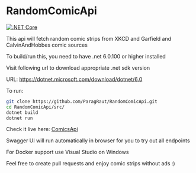 # RandomComicApi

[![.NET Core](https://github.com/ParagRaut/RandomComicApi/actions/workflows/dotnetcore.yml/badge.svg)](https://github.com/ParagRaut/RandomComicApi/actions/workflows/dotnetcore.yml)

This api will fetch random comic strips from XKCD and Garfield and CalvinAndHobbes comic sources

To build/run this, you need to have .net 6.0.100 or higher installed

Visit following url to download appropriate .net sdk version <br/>

URL: https://dotnet.microsoft.com/download/dotnet/6.0

To run:

```zsh
git clone https://github.com/ParagRaut/RandomComicApi.git
cd RandomComicApi/src/
dotnet build
dotnet run
```

Check it live here: [ComicsApi](https://random-comics-api.herokuapp.com/index.html)

Swagger UI will run automatically in browser for you to try out all endpoints

For Docker support use Visual Studio on Windows

Feel free to create pull requests and enjoy comic strips without ads :)
